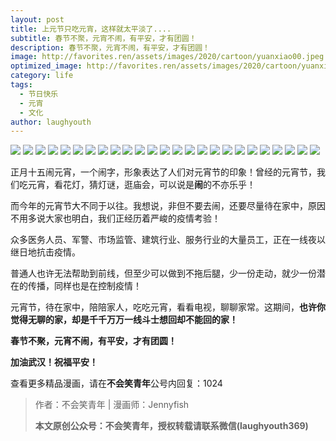 ```yaml
---
layout: post
title: 上元节只吃元宵，这样就太平淡了....
subtitle: 春节不聚，元宵不闹，有平安，才有团圆！
description: 春节不聚，元宵不闹，有平安，才有团圆！
image: http://favorites.ren/assets/images/2020/cartoon/yuanxiao00.jpeg
optimized_image: http://favorites.ren/assets/images/2020/cartoon/yuanxiao00.jpeg
category: life
tags:
  - 节日快乐
  - 元宵
  - 文化
author: laughyouth
---
```


![](http://favorites.ren/assets/images/2020/cartoon/yuanxiao01.jpeg)
![](http://favorites.ren/assets/images/2020/cartoon/yuanxiao02.jpeg)
![](http://favorites.ren/assets/images/2020/cartoon/yuanxiao03.jpeg)
![](http://favorites.ren/assets/images/2020/cartoon/yuanxiao04.jpeg)
![](http://favorites.ren/assets/images/2020/cartoon/yuanxiao05.jpeg)
![](http://favorites.ren/assets/images/2020/cartoon/yuanxiao06.jpeg)
![](http://favorites.ren/assets/images/2020/cartoon/yuanxiao07.jpeg)
![](http://favorites.ren/assets/images/2020/cartoon/yuanxiao08.jpeg)
![](http://favorites.ren/assets/images/2020/cartoon/yuanxiao09.jpeg)
![](http://favorites.ren/assets/images/2020/cartoon/yuanxiao10.jpeg)
![](http://favorites.ren/assets/images/2020/cartoon/yuanxiao11.jpeg)
![](http://favorites.ren/assets/images/2020/cartoon/yuanxiao12.jpeg)
![](http://favorites.ren/assets/images/2020/cartoon/yuanxiao13.jpeg)
![](http://favorites.ren/assets/images/2020/cartoon/yuanxiao14.jpeg)
![](http://favorites.ren/assets/images/2020/cartoon/yuanxiao15.jpeg)
![](http://favorites.ren/assets/images/2020/cartoon/yuanxiao16.jpeg)
![](http://favorites.ren/assets/images/2020/cartoon/yuanxiao17.jpeg)
![](http://favorites.ren/assets/images/2020/cartoon/yuanxiao18.jpeg)
![](http://favorites.ren/assets/images/2020/cartoon/yuanxiao19.jpeg)
![](http://favorites.ren/assets/images/2020/cartoon/yuanxiao20.jpeg)
![](http://favorites.ren/assets/images/2020/cartoon/yuanxiao21.jpeg)
![](http://favorites.ren/assets/images/2020/cartoon/yuanxiao22.jpeg)
![](http://favorites.ren/assets/images/2020/cartoon/yuanxiao23.jpeg)
![](http://favorites.ren/assets/images/2020/cartoon/yuanxiao24.jpeg)
![](http://favorites.ren/assets/images/2020/cartoon/yuanxiao25.jpeg)


正月十五闹元宵，一个闹字，形象表达了人们对元宵节的印象！曾经的元宵节，我们吃元宵，看花灯，猜灯谜，逛庙会，可以说是**闹**的不亦乐乎！

而今年的元宵节大不同于以往。我想说，非但不要去闹，还要尽量待在家中，原因不用多说大家也明白，我们正经历着严峻的疫情考验！

众多医务人员、军警、市场监管、建筑行业、服务行业的大量员工，正在一线夜以继日地抗击疫情。

普通人也许无法帮助到前线，但至少可以做到不拖后腿，少一份走动，就少一份潜在的传播，同样也是在控制疫情！

元宵节，待在家中，陪陪家人，吃吃元宵，看看电视，聊聊家常。这期间，**也许你觉得无聊的家，却是千千万万一线斗士想回却不能回的家！**

**春节不聚，元宵不闹，有平安，才有团圆！**

**加油武汉！祝福平安！**

查看更多精品漫画，请在**不会笑青年**公号内回复：1024

>作者：不会笑青年 | 漫画师：Jennyfish
>
>**本文原创公众号：不会笑青年，授权转载请联系微信(laughyouth369)**
